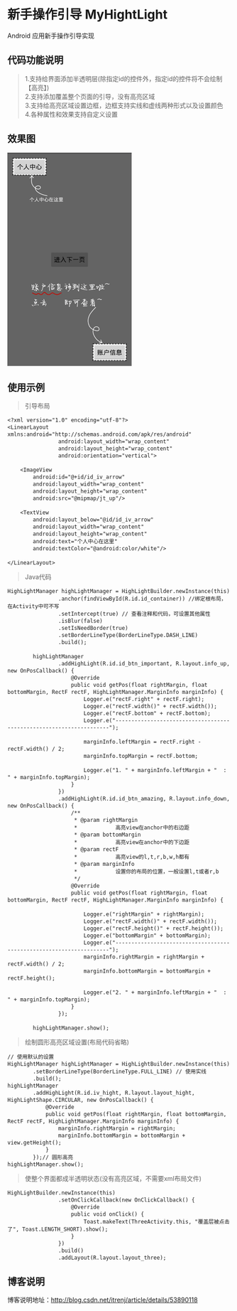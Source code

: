 # 新手操作引导 MyHightLight
Android 应用新手操作引导实现

## 代码功能说明
> 1.支持给界面添加半透明层(除指定id的控件外，指定id的控件将不会绘制【高亮】)  
> 2.支持添加覆盖整个页面的引导，没有高亮区域  
> 3.支持给高亮区域设置边框，边框支持实线和虚线两种形式以及设置颜色  
> 4.各种属性和效果支持自定义设置

## 效果图
![操作引导效果图](https://raw.githubusercontent.com/itrenjunhua/MyHightLight/master/heightlight.gif)

## 使用示例
> 引导布局

    <?xml version="1.0" encoding="utf-8"?>
    <LinearLayout xmlns:android="http://schemas.android.com/apk/res/android"
                    android:layout_width="wrap_content"
                    android:layout_height="wrap_content"
                    android:orientation="vertical">
    
        <ImageView
            android:id="@+id/id_iv_arrow"
            android:layout_width="wrap_content"
            android:layout_height="wrap_content"
            android:src="@mipmap/jt_up"/>

        <TextView
            android:layout_below="@id/id_iv_arrow"
            android:layout_width="wrap_content"
            android:layout_height="wrap_content"
            android:text="个人中心在这里"
            android:textColor="@android:color/white"/>
    
    </LinearLayout>
> Java代码

    HighLightManager highLightManager = HighLightBuilder.newInstance(this)
                    .anchor(findViewById(R.id.id_container)) //绑定根布局，在Activity中可不写
                    .setIntercept(true) // 查看注释和代码，可设置其他属性
                    .isBlur(false)
                    .setIsNeedBorder(true)
                    .setBorderLineType(BorderLineType.DASH_LINE)
                    .build();

            highLightManager
                    .addHighLight(R.id.id_btn_important, R.layout.info_up, new OnPosCallback() {
                        @Override
                        public void getPos(float rightMargin, float bottomMargin, RectF rectF, HighLightManager.MarginInfo marginInfo) {
                            Logger.e("rectF.right" + rectF.right);
                            Logger.e("rectF.width()" + rectF.width());
                            Logger.e("rectF.bottom" + rectF.bottom);
                            Logger.e("--------------------------------------------------------------------");

                            marginInfo.leftMargin = rectF.right - rectF.width() / 2;
                            marginInfo.topMargin = rectF.bottom;

                            Logger.e("1. " + marginInfo.leftMargin + "  :  " + marginInfo.topMargin);
                        }
                    })
                    .addHighLight(R.id.id_btn_amazing, R.layout.info_down, new OnPosCallback() {
                        /**
                         * @param rightMargin
                         *            高亮view在anchor中的右边距
                         * @param bottomMargin
                         *            高亮view在anchor中的下边距
                         * @param rectF
                         *            高亮view的l,t,r,b,w,h都有
                         * @param marginInfo
                         *            设置你的布局的位置，一般设置l,t或者r,b
                         */
                        @Override
                        public void getPos(float rightMargin, float bottomMargin, RectF rectF, HighLightManager.MarginInfo marginInfo) {

                            Logger.e("rightMargin" + rightMargin);
                            Logger.e("rectF.width()" + rectF.width());
                            Logger.e("rectF.height()" + rectF.height());
                            Logger.e("bottomMargin" + bottomMargin);
                            Logger.e("--------------------------------------------------------------------");
                            marginInfo.rightMargin = rightMargin + rectF.width() / 2;
                            marginInfo.bottomMargin = bottomMargin + rectF.height();

                            Logger.e("2. " + marginInfo.leftMargin + "  :  " + marginInfo.topMargin);
                        }
                    });

            highLightManager.show();

> 绘制圆形高亮区域设置(布局代码省略)

    // 使用默认的设置
    HighLightManager highLightManager = HighLightBuilder.newInstance(this)
            .setBorderLineType(BorderLineType.FULL_LINE) // 使用实线
            .build();
    highLightManager
            .addHighLight(R.id.iv_hight, R.layout.layout_hight, HighLightShape.CIRCULAR, new OnPosCallback() {
                @Override
                public void getPos(float rightMargin, float bottomMargin, RectF rectF, HighLightManager.MarginInfo marginInfo) {
                    marginInfo.rightMargin = rightMargin;
                    marginInfo.bottomMargin = bottomMargin + view.getHeight();
                }
            });// 圆形高亮
    highLightManager.show();
            
> 使整个界面都成半透明状态(没有高亮区域，不需要xml布局文件)

    HighLightBuilder.newInstance(this)
                    .setOnClickCallback(new OnClickCallback() {
                        @Override
                        public void onClick() {
                            Toast.makeText(ThreeActivity.this, "覆盖层被点击了", Toast.LENGTH_SHORT).show();
                        }
                    })
                    .build()
                    .addLayout(R.layout.layout_three);
## 博客说明
博客说明地址：<http://blog.csdn.net/itrenj/article/details/53890118>